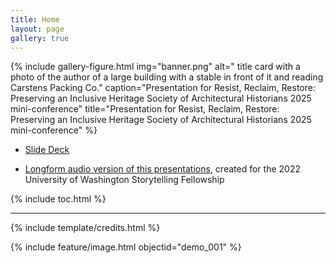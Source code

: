 ```yaml
---
title: Home
layout: page
gallery: true
---
```


{% include gallery-figure.html img="banner.png" alt=" title card with a photo of the author of a large building with a stable in front of it and reading Carstens Packing Co." caption="Presentation for Resist, Reclaim, Restore: Preserving an Inclusive Heritage Society of Architectural Historians 2025 mini-conference" title="Presentation for Resist, Reclaim, Restore: Preserving an Inclusive Heritage Society of Architectural Historians 2025 mini-conference" %}

* [Slide Deck](https://indd.adobe.com/view/14272358-e0fa-4748-91dc-fbc141222b3b)

* [Longform audio version of this presentations](https://andrewweymouth.bandcamp.com/album/the-tideflats), created for the 2022 University of Washington Storytelling Fellowship

{% include toc.html %}

------

{% include template/credits.html %}

{% include feature/image.html objectid="demo_001" %}
